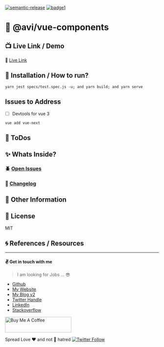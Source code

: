 [![semantic-release](https://img.shields.io/badge/%20%20%F0%9F%93%A6%F0%9F%9A%80-semantic--release-e10079.svg)](https://github.com/semantic-release/semantic-release)
[![badge1][badge1-img]][link1]

[badge1-img]: https://img.shields.io/badge/<LABEL>-<MESSAGE>-<COLOR>
[link1]: https://github.com/avimehenwal

# :open_file_folder: @avi/vue-components


## :tv: Live Link / Demo

:link: [Live Link][url]

## :wrench: Installation / How to run?

```
yarn jest specs/test.spec.js -u; and yarn build; and yarn serve
```


## Issues to Address

* [ ] Devtools for vue 3

```
vue add vue-next
```

## :pushpin: ToDos


## :sparkles: Whats Inside?


### :beetle: [Open Issues][issue]


### :date: [Changelog][changelog]


## :paperclip: Other Information


## :herb: License

MIT

## :cyclone: References / Resources


[url]: liveLink
[issue]: issue
[changelog]: ./CHANGELOG.md

---


#### :v: Get in touch with me

> I am looking for Jobs ... :sunglasses:

* [Github](https://github.com/avimehenwal/)
* [My Website](https://avimehenwal.in)
* [My Blog v2](https://avimehenwal2.netlify.app/)
* [Twitter Handle](https://twitter.com/avimehenwal)
* [LinkedIn](https://in.linkedin.com/in/avimehenwal)
* [Stackoverflow](https://stackoverflow.com/users/1915935/avi-mehenwal)

<a href="https://www.buymeacoffee.com/F1j07cV" target="_blank"><img src="https://cdn.buymeacoffee.com/buttons/default-orange.png" alt="Buy Me A Coffee" style="height: 51px !important;width: 217px !important;" ></a>

 Spread Love :hearts: and not :no_entry_sign: hatred   [![Twitter Follow](https://img.shields.io/twitter/follow/avimehenwal.svg?style=social)](https://twitter.com/avimehenwal)